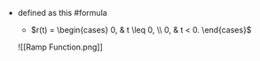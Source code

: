 - defined as this #formula 
	- $r(t) = \begin{cases} 0, & t \leq 0, \\ 0, & t < 0. \end{cases}$  

  ![[Ramp Function.png]] 